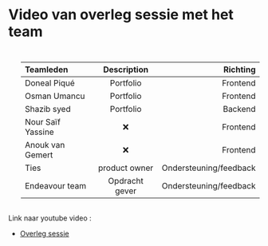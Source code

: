 # Video van overleg sessie met het team

<style>

table {
    padding-left: 5%;
    padding-top: 5%;
    padding-bottom: 3%;
}
</style>

| Teamleden     | Description | Richting     |
| :---        |    :----:   |          ---: |
| Doneal Piqué      | Portfolio    | Frontend   |
| Osman Umancu   | Portfolio        | Frontend     |
| Shazib syed   | Portfolio        | Backend      |
| Nour Saïf Yassine   | ❌        | Frontend     |
| Anouk van Gemert    | ❌        | Frontend     |
|Ties| product owner| Ondersteuning/feedback|
|Endeavour team|Opdracht gever| Ondersteuning/feedback|

Link naar youtube video :

* [Overleg sessie](https://www.youtube.com/watch?v=ET1y9dvgT9A&t=21s&ab_channel=DonealPiqu%C3%A9)
